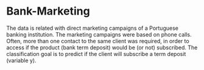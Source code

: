 # Bank-Marketing

 The data is related with direct marketing campaigns of a Portuguese banking institution. The marketing campaigns were based on phone calls. Often, more than one contact to the same client was required, in order to access if the product (bank term deposit) would be (or not) subscribed. 
The classification goal is to predict if the client will subscribe a term deposit (variable y). 
